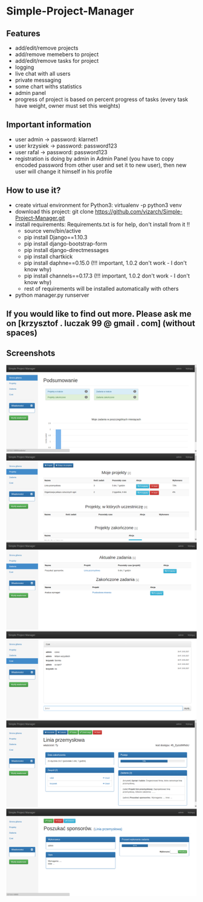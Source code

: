 # Simple-Project-Manager

## Features
- add/edit/remove projects
- add/remove memebers to project
- add/edit/remove tasks for project
- logging
- live chat with all users
- private messaging
- some chart withs statistics
- admin panel
- progress of project is based on percent progress of tasks (every task have weight, owner must set this weights)

## Important information
- user admin -> password: klarnet1
- user krzysiek -> password: password123
- user rafal -> password: password123
- registration is doing by admin in Admin Panel (you have to copy encoded password from other user and set it to new user), then new user will change it himself in his profile

## How to use it?
- create virtual environment for Python3: virtualenv -p python3 venv
- download this project: git clone https://github.com/vizarch/Simple-Project-Manager.git
- install requirements: Requirements.txt is for help, don't install from it !!
  - source venv/bin/active
  - pip install Django==1.10.3
  - pip install django-bootstrap-form
  - pip install django-directmessages
  - pip install chartkick
  - pip install daphne==0.15.0 (!!! important, 1.0.2 don't work - I don't know why)
  - pip install channels==0.17.3 (!!! important, 1.0.2 don't work - I don't know why)
  - rest of requirements will be installed automatically with others
- python manager.py runserver

## If you would like to find out more. Please ask me on [krzysztof . luczak 99 @ gmail . com] (without spaces)

## Screenshots
![input image](pokazowe/1.png)
![input image](pokazowe/2.png)
![input image](pokazowe/3.png)
![input image](pokazowe/4.png)
![input image](pokazowe/5.png)
![input image](pokazowe/6.png)

